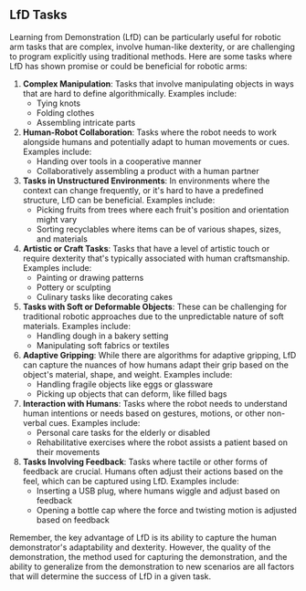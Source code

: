 ## LfD Tasks

Learning from Demonstration (LfD) can be particularly useful for robotic arm tasks that are complex, involve human-like dexterity, or are challenging to program explicitly using traditional methods. Here are some tasks where LfD has shown promise or could be beneficial for robotic arms:

1. **Complex Manipulation**: Tasks that involve manipulating objects in ways that are hard to define algorithmically. Examples include:
   - Tying knots
   - Folding clothes
   - Assembling intricate parts
2. **Human-Robot Collaboration**: Tasks where the robot needs to work alongside humans and potentially adapt to human movements or cues. Examples include:
   - Handing over tools in a cooperative manner
   - Collaboratively assembling a product with a human partner
3. **Tasks in Unstructured Environments**: In environments where the context can change frequently, or it's hard to have a predefined structure, LfD can be beneficial. Examples include:
   - Picking fruits from trees where each fruit's position and orientation might vary
   - Sorting recyclables where items can be of various shapes, sizes, and materials
4. **Artistic or Craft Tasks**: Tasks that have a level of artistic touch or require dexterity that's typically associated with human craftsmanship. Examples include:
   - Painting or drawing patterns
   - Pottery or sculpting
   - Culinary tasks like decorating cakes
5. **Tasks with Soft or Deformable Objects**: These can be challenging for traditional robotic approaches due to the unpredictable nature of soft materials. Examples include:
   - Handling dough in a bakery setting
   - Manipulating soft fabrics or textiles
6. **Adaptive Gripping**: While there are algorithms for adaptive gripping, LfD can capture the nuances of how humans adapt their grip based on the object's material, shape, and weight. Examples include:
   - Handling fragile objects like eggs or glassware
   - Picking up objects that can deform, like filled bags
7. **Interaction with Humans**: Tasks where the robot needs to understand human intentions or needs based on gestures, motions, or other non-verbal cues. Examples include:
   - Personal care tasks for the elderly or disabled
   - Rehabilitative exercises where the robot assists a patient based on their movements
8. **Tasks Involving Feedback**: Tasks where tactile or other forms of feedback are crucial. Humans often adjust their actions based on the feel, which can be captured using LfD. Examples include:
   - Inserting a USB plug, where humans wiggle and adjust based on feedback
   - Opening a bottle cap where the force and twisting motion is adjusted based on feedback

Remember, the key advantage of LfD is its ability to capture the human demonstrator's adaptability and dexterity. However, the quality of the demonstration, the method used for capturing the demonstration, and the ability to generalize from the demonstration to new scenarios are all factors that will determine the success of LfD in a given task.